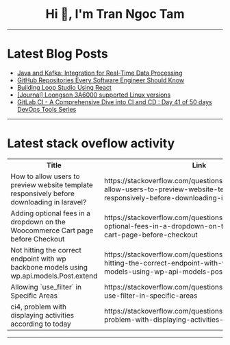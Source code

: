 <h1 align="center">Hi 👋, I'm Tran Ngoc Tam</h1>

---

# Latest Blog Posts 
<!-- BLOG-POST-LIST:START -->
- [Java and Kafka: Integration for Real-Time Data Processing](https://dev.to/ricardo_maia_eb9c7a906560/java-and-kafka-integration-for-real-time-data-processing-35fb)
- [GitHub Repositories Every Software Engineer Should Know](https://dev.to/mosami0/github-repositories-every-software-engineer-should-know-42ni)
- [Building Loop Studio Using React](https://dev.to/abhishekgurjar/building-loop-studio-using-react-3p2i)
- [[Journal] Loongson 3A6000 supported Linux versions](https://dev.to/richardbrowning/journal-loongson-3a6000-linux-installation-2e4h)
- [GitLab CI - A Comprehensive Dive into CI and CD : Day 41 of 50 days DevOps Tools Series](https://dev.to/shivam_agnihotri/gitlab-ci-a-comprehensive-dive-into-ci-and-cd-day-41-of-50-days-devops-tools-series-2abo)
<!-- BLOG-POST-LIST:END -->

---

# Latest stack oveflow activity
<table>
  <tr><th>Title</th><th>Link</th></tr>
  <!-- STACKOVERFLOW:START --><tr><td>How to allow users to preview website template responsively before downloading in laravel?</td><td>https://stackoverflow.com/questions/78971740/how-to-allow-users-to-preview-website-template-responsively-before-downloading-i</td></tr><tr><td>Adding optional fees in a dropdown on the Woocommerce Cart page before Checkout</td><td>https://stackoverflow.com/questions/78971734/adding-optional-fees-in-a-dropdown-on-the-woocommerce-cart-page-before-checkout</td></tr><tr><td>Not hitting the correct endpoint with wp backbone models using wp.api.models.Post.extend</td><td>https://stackoverflow.com/questions/78971728/not-hitting-the-correct-endpoint-with-wp-backbone-models-using-wp-api-models-pos</td></tr><tr><td>Allowing `use_filter` in Specific Areas</td><td>https://stackoverflow.com/questions/78971631/allowing-use-filter-in-specific-areas</td></tr><tr><td>ci4, problem with displaying activities according to today</td><td>https://stackoverflow.com/questions/78971578/ci4-problem-with-displaying-activities-according-to-today</td></tr><!-- STACKOVERFLOW:END -->
</table>

---


